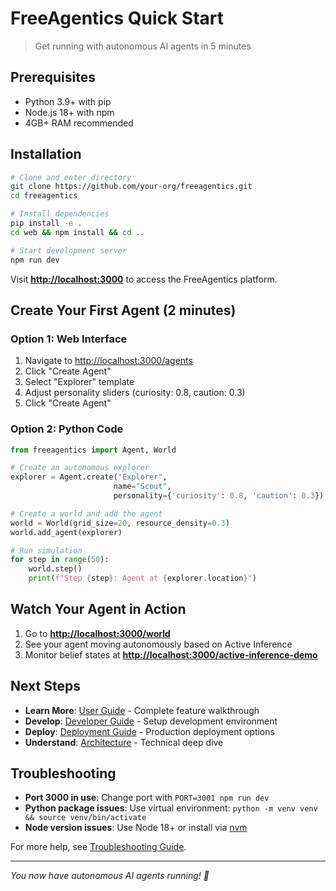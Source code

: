# FreeAgentics Quick Start

> Get running with autonomous AI agents in 5 minutes

## Prerequisites

- Python 3.9+ with pip
- Node.js 18+ with npm
- 4GB+ RAM recommended

## Installation

```bash
# Clone and enter directory
git clone https://github.com/your-org/freeagentics.git
cd freeagentics

# Install dependencies
pip install -e .
cd web && npm install && cd ..

# Start development server
npm run dev
```

Visit **<http://localhost:3000>** to access the FreeAgentics platform.

## Create Your First Agent (2 minutes)

### Option 1: Web Interface

1. Navigate to <http://localhost:3000/agents>
2. Click "Create Agent"
3. Select "Explorer" template
4. Adjust personality sliders (curiosity: 0.8, caution: 0.3)
5. Click "Create Agent"

### Option 2: Python Code

```python
from freeagentics import Agent, World

# Create an autonomous explorer
explorer = Agent.create("Explorer",
                       name="Scout",
                       personality={'curiosity': 0.8, 'caution': 0.3})

# Create a world and add the agent
world = World(grid_size=20, resource_density=0.3)
world.add_agent(explorer)

# Run simulation
for step in range(50):
    world.step()
    print(f"Step {step}: Agent at {explorer.location}")
```

## Watch Your Agent in Action

1. Go to **<http://localhost:3000/world>**
2. See your agent moving autonomously based on Active Inference
3. Monitor belief states at **<http://localhost:3000/active-inference-demo>**

## Next Steps

- **Learn More**: [User Guide](USER-GUIDE.md) - Complete feature walkthrough
- **Develop**: [Developer Guide](DEVELOPER-GUIDE.md) - Setup development environment
- **Deploy**: [Deployment Guide](DEPLOYMENT.md) - Production deployment options
- **Understand**: [Architecture](ARCHITECTURE.md) - Technical deep dive

## Troubleshooting

- **Port 3000 in use**: Change port with `PORT=3001 npm run dev`
- **Python package issues**: Use virtual environment: `python -m venv venv && source venv/bin/activate`
- **Node version issues**: Use Node 18+ or install via [nvm](https://github.com/nvm-sh/nvm)

For more help, see [Troubleshooting Guide](TROUBLESHOOTING.md).

---

_You now have autonomous AI agents running! 🎉_
